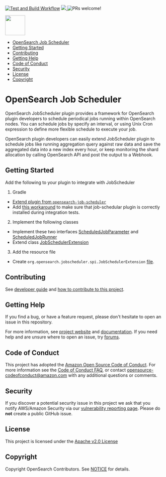 [![Test and Build Workflow](https://github.com/opensearch-project/job-scheduler/workflows/Build%20and%20Test/badge.svg)](https://github.com/opensearch-project/job-scheduler/actions)
<a href="https://codecov.io/gh/opensearch-project/job-scheduler">
<img src="https://codecov.io/gh/opensearch-project/job-scheduler/branch/main/graph/badge.svg?token=12VOC7OMP1"/>
</a>
![PRs welcome!](https://img.shields.io/badge/PRs-welcome!-success)

<img src="https://opensearch.org/assets/brand/SVG/Logo/opensearch_logo_default.svg" height="64px"/>

- [OpenSearch Job Scheduler](#opensearch-job-scheduler)
- [Getting Started](#getting-started)
- [Contributing](#contributing)
- [Getting Help](#getting-help)
- [Code of Conduct](#code-of-conduct)
- [Security](#security)
- [License](#license)
- [Copyright](#copyright)

# OpenSearch Job Scheduler

OpenSearch JobScheduler plugin provides a framework for OpenSearch plugin
developers to schedule periodical jobs running within OpenSearch nodes. You can schedule jobs
by specify an interval, or using Unix Cron expression to define more flexible schedule to execute
your job.

OpenSearch plugin developers can easily extend JobScheduler plugin to schedule jobs like running
aggregation query against raw data and save the aggregated data into a new index every hour, or keep
monitoring the shard allocation by calling OpenSearch API and post the output to a Webhook.

## Getting Started
Add the following to your plugin to integrate with JobScheduler
1. Gradle 
* [Extend plugin from `opensearch-job-scheduler`](https://github.com/opensearch-project/job-scheduler/blob/main/sample-extension-plugin/build.gradle#L36)
* Add [this workaround](https://github.com/opensearch-project/job-scheduler/blob/main/sample-extension-plugin/build.gradle#L36) to make sure that job-schedular plugin is correctly installed during integration tests.

2. Implement the following classes
* Implement these two interfaces [ScheduledJobParameter](https://github.com/opensearch-project/job-scheduler/blob/main/sample-extension-plugin/src/main/java/org/opensearch/jobscheduler/sampleextension/SampleJobParameter.java#L37) and [ScheduledJobRunner](https://github.com/opensearch-project/job-scheduler/blob/main/sample-extension-plugin/src/main/java/org/opensearch/jobscheduler/sampleextension/SampleJobRunner.java#L43)  
* Extend class [JobSchedulerExtension](https://github.com/opensearch-project/job-scheduler/blob/main/sample-extension-plugin/src/main/java/org/opensearch/jobscheduler/sampleextension/SampleExtensionPlugin.java#L12)

3. Add the resource file
* Create `org.opensearch.jobscheduler.spi.JobSchedulerExtension` [file](https://github.com/opensearch-project/job-scheduler/blob/main/sample-extension-plugin/src/main/resources/META-INF/services/org.opensearch.jobscheduler.spi.JobSchedulerExtension#L1). 

## Contributing

See [developer guide](DEVELOPER_GUIDE.md) and [how to contribute to this project](CONTRIBUTING.md).

## Getting Help

If you find a bug, or have a feature request, please don't hesitate to open an issue in this repository.

For more information, see [project website](https://opensearch.org/) and [documentation](https://opensearch.org/docs/). If you need help and are unsure where to open an issue, try [forums](https://discuss.opendistrocommunity.dev/).

## Code of Conduct

This project has adopted the [Amazon Open Source Code of Conduct](CODE_OF_CONDUCT.md). For more information see the [Code of Conduct FAQ](https://aws.github.io/code-of-conduct-faq), or contact [opensource-codeofconduct@amazon.com](mailto:opensource-codeofconduct@amazon.com) with any additional questions or comments.

## Security

If you discover a potential security issue in this project we ask that you notify AWS/Amazon Security via our [vulnerability reporting page](http://aws.amazon.com/security/vulnerability-reporting/). Please do **not** create a public GitHub issue.

## License

This project is licensed under the [Apache v2.0 License](./LICENSE.txt)

## Copyright

Copyright OpenSearch Contributors. See [NOTICE](NOTICE) for details.